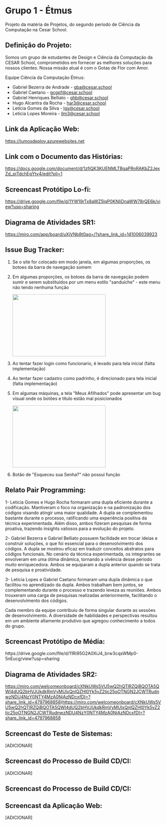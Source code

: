 # Grupo 1 - Étmus
Projeto da matéria de Projetos, do segundo período de Ciência da Computação na Cesar School.

<h2>Definição do Projeto:</h2>

Somos um grupo de estudantes de Design e Ciência da Computação da CESAR School, comprometidos em fornecer as melhores soluções para nossos clientes. Nossa missão atual é com o Gotas de Flor com Amor.

Equipe Ciência da Computação Étmus:
- Gabriel Bezerra de Andrade - gba@cesar.school
- Gabriel Caetano - gcgpf@cesar.school
- Gabriel Henriques Belliato - ghb@cesar.school
- Hugo Alcantra da Rocha - har3@cesar.school
- Letícia Gomes da Silva - lgs@cesar.school
- Leticia Lopes Moreira - llm3@cesar.school

<h2>Link da Aplicação Web:</h2>

https://lumosdeploy.azurewebsites.net 

<h2>Link com o Documento das Histórias:</h2>

https://docs.google.com/document/d/1zfiQK3KUENMLTBgaPRnRAKbZ2JexZd_piTdchEgYtv4/edit?pli=1

<h2>Screencast Protótipo Lo-fi:</h2>

https://drive.google.com/file/d/1YW19rTx8aWZ5lqP0KNIiDnaWW78rQE6k/view?usp=sharing

<h2>Diagrama de Atividades SR1:</h2>

https://miro.com/app/board/uXjVNb8t0ag=/?share_link_id=141006039923

<h2>Issue Bug Tracker:</h2>

1. Se o site for colocado em modo janela, em algumas proporções, os botoes da barra de navegação somem

2. Em algumas proporções, os botoes da barra de navegação podem sumir e serem substituídos por um menu estilo "sanduíche" - este menu não tendo nenhuma função

    <img src="https://github.com/Gabrielbzandrade/G1-Projetos/assets/127201879/1661c787-9a63-44e4-bf53-8b8a86b8c219" width="300" height="200">

3. Ao tentar fazer login como funcionario, é levado para tela inicial (falta implementação)

4. Ao tentar fazer cadastro como padrinho, é direcionado para tela inicial (falta implementação)

5. Em algumas máquinas, a tela "Meus Afilhados" pode apresentar um bug visual onde os botões e título estão mal posicionados

    <img src="https://github.com/Gabrielbzandrade/G1-Projetos/assets/127201879/f056de73-1905-4a91-9d38-55450aad8b4e" width="300" height="200">

6. Botão de "Esqueceu sua Senha?" não possui função

<h2>Relato Pair Programming:</h2>

1- Leticia Gomes e Hugo Rocha formaram uma dupla eficiente durante a codificação. Mantiveram o foco na organização e na padronização dos códigos visando atingir uma maior qualidade. A dupla se complementou bastante durante o processo, ratificando uma experiência positiva da técnica experimentada. Além disso, ambos fizeram pesquisas de forma proativa, trazendo insights valiosos para a evolução do projeto.

2- Gabriel Bezerra e Gabriel Belliato possuem facilidade em trocar ideias e construir soluções, o que foi essencial para o desenvolvimento dos códigos. A dupla se mostrou eficaz em traduzir conceitos abstratos para códigos funcionais. No cenário da técnica experimentada, os integrantes se envolveram em uma ótima dinâmica, tornando a vivência desse período muito enriquecedora. Ambos se equiparam a dupla anterior quando se trata de pesquisa e proatividade.

3- Leticia Lopes e Gabriel Caetano formaram uma dupla dinâmica o que facilitou no aprendizado da dupla. Ambos trabalham bem juntos, se complementando durante o processo e trazendo leveza as reuniões. Ambos trouxeram uma carga de pesquisas realizadas anteriormente, facilitando o desenvolvimento dos códigos. 

Cada membro da equipe contribuiu de forma singular durante as sessões de desenvolvimento. A diversidade de habilidades e perspectivas resultou em um ambiente altamente produtivo que agregou conhecimento a todos do grupo.

<h2>Screencast Protótipo de Média:</h2>
https://drive.google.com/file/d/11Ri95G2A0XiJ4_brw3cqsWMp0-5nEucg/view?usp=sharing

<h2>Diagrama de Atividades SR2:</h2>

https://miro.com/welcomeonboard/cXNkUWs5VU5wQ2hQTlRZQjBQOTA5QWI4dUQ2bHVJUkdkRmVyMUlxQnlQZHl0Yk5vZ2tic25oOTNGN2JCWTRudnwzNDU4NzY0NTY4MzA0NjAzNDcxfDI=?share_link_id=4797968858)https://miro.com/welcomeonboard/cXNkUWs5VU5wQ2hQTlRZQjBQOTA5QWI4dUQ2bHVJUkdkRmVyMUlxQnlQZHl0Yk5vZ2tic25oOTNGN2JCWTRudnwzNDU4NzY0NTY4MzA0NjAzNDcxfDI=?share_link_id=4797968858

<h2>Screencast do Teste de Sistemas:</h2>

[ADICIONAR] 

<h2>Screencast do Processo de Build CD/CI:</h2>

[ADICIONAR]

<h2>Screencast do Processo de Build CD/CI:</h2>

<h2>Screencast da Aplicação Web:</h2>

[ADICIONAR]



